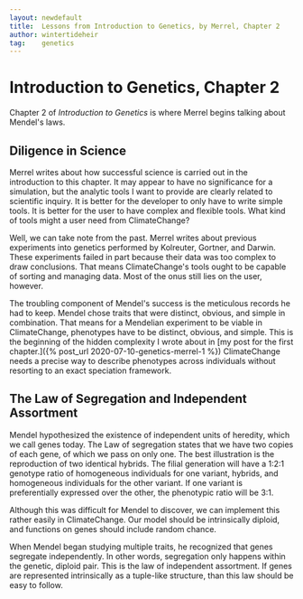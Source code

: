 ```yaml
---
layout: newdefault
title:  Lessons from Introduction to Genetics, by Merrel, Chapter 2
author: wintertideheir
tag:    genetics
---
```


# Introduction to Genetics, Chapter 2

Chapter 2 of _Introduction to Genetics_ is where Merrel begins talking about Mendel's laws.

## Diligence in Science

Merrel writes about how successful science is carried out in the introduction to this chapter.
It may appear to have no significance for a simulation, but the analytic tools I want to provide are clearly related to scientific inquiry.
It is better for the developer to only have to write simple tools.
It is better for the user to have complex and flexible tools.
What kind of tools might a user need from ClimateChange?

Well, we can take note from the past.
Merrel writes about previous experiments into genetics performed by Kolreuter, Gortner, and Darwin.
These experiments failed in part because their data was too complex to draw conclusions.
That means ClimateChange's tools ought to be capable of sorting and managing data.
Most of the onus still lies on the user, however.

The troubling component of Mendel's success is the meticulous records he had to keep.
Mendel chose traits that were distinct, obvious, and simple in combination.
That means for a Mendelian experiment to be viable in ClimateChange, phenotypes have to be distinct, obvious, and simple.
This is the beginning of the hidden complexity I wrote about in [my post for the first chapter.]({% post_url 2020-07-10-genetics-merrel-1 %})
ClimateChange needs a precise way to describe phenotypes across individuals without resorting to an exact speciation framework.

## The Law of Segregation and Independent Assortment

Mendel hypothesized the existence of independent units of heredity, which we call genes today.
The Law of segregation states that we have two copies of each gene, of which we pass on only one.
The best illustration is the reproduction of two identical hybrids.
The filial generation will have a 1:2:1 genotype ratio of homogeneous individuals for one variant, hybrids, and homogeneous individuals for the other variant.
If one variant is preferentially expressed over the other, the phenotypic ratio will be 3:1.

Although this was difficult for Mendel to discover, we can implement this rather easily in ClimateChange.
Our model should be intrinsically diploid, and functions on genes should include random chance.

When Mendel began studying multiple traits, he recognized that genes segregate independently.
In other words, segregation only happens within the genetic, diploid pair.
This is the law of independent assortment.
If genes are represented intrinsically as a tuple-like structure, than this law should be easy to follow.
